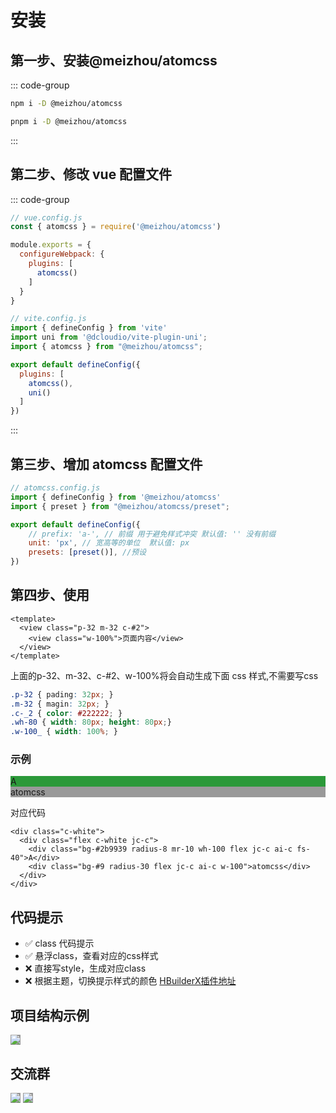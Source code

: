 # 安装
## 第一步、安装@meizhou/atomcss
::: code-group
```bash [npm]
npm i -D @meizhou/atomcss
```

```bash [pnpm]
pnpm i -D @meizhou/atomcss
```
:::
## 第二步、修改 vue 配置文件
::: code-group
```js [vue2]
// vue.config.js
const { atomcss } = require('@meizhou/atomcss')

module.exports = {
  configureWebpack: {
    plugins: [
      atomcss()
    ]
  }
}
```

```js [vue3]
// vite.config.js
import { defineConfig } from 'vite'
import uni from '@dcloudio/vite-plugin-uni';
import { atomcss } from "@meizhou/atomcss";

export default defineConfig({
  plugins: [
    atomcss(),
    uni()
  ]
})
```
:::
## 第三步、增加 atomcss 配置文件
```js
// atomcss.config.js
import { defineConfig } from '@meizhou/atomcss'
import { preset } from "@meizhou/atomcss/preset";

export default defineConfig({
    // prefix: 'a-', // 前缀 用于避免样式冲突 默认值: '' 没有前缀
    unit: 'px', // 宽高等的单位  默认值: px
    presets: [preset()], //预设 
})
```

## 第四步、使用


```vue
<template>
  <view class="p-32 m-32 c-#2">
    <view class="w-100%">页面内容</view>
  </view>
</template>
```
上面的p-32、m-32、c-#2、w-100%将会自动生成下面 css 样式,不需要写css
```css
.p-32 { pading: 32px; }
.m-32 { magin: 32px; }
.c-_2 { color: #222222; }
.wh-80 { width: 80px; height: 80px;}
.w-100_ { width: 100%; }
```
### 示例
<div class="a-c-white">
  <div class="a-flex a-c-white a-jc-c">
    <div class="a-bg-#2b9939  a-radius-8 a-wh-50 a-mr-10 a-flex a-jc-c a-ai-c a-fs-40"  style="background-color:#2b9939">A</div>
    <div class="a-bg-#9  a-flex  a-jc-c a-ai-c a-w-100 a-radius-30 a-mr-10" style="background-color:#999999">atomcss</div>
  </div>
</div>

对应代码

```vue
<div class="c-white">
  <div class="flex c-white jc-c">
    <div class="bg-#2b9939 radius-8 mr-10 wh-100 flex jc-c ai-c fs-40">A</div>
    <div class="bg-#9 radius-30 flex jc-c ai-c w-100">atomcss</div>
  </div>
</div>
```
## 代码提示
- ✅ class 代码提示
- ✅ 悬浮class，查看对应的css样式
- ❌ 直接写style，生成对应class
- ❌ 根据主题，切换提示样式的颜色
[HBuilderX插件地址](https://ext.dcloud.net.cn/plugin?id=14737)

## 项目结构示例
<img class="a-w-400" src="/1.png" style="background-color:#999999"> 

## 交流群
<div class="a-flex c-white a-jc-sa">
<img class="a-w-200" src="/1.jpg" style="background-color:#999999">
<img class="a-w-200" src="/2.jpg" style="background-color:#999999"> 
</div>

<script setup>
import { withBase, useData } from 'vitepress'

</script>
